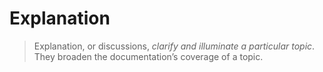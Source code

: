 # Explanation

> Explanation, or discussions, _clarify and illuminate a particular
> topic_. They broaden the documentation’s coverage of a topic.
